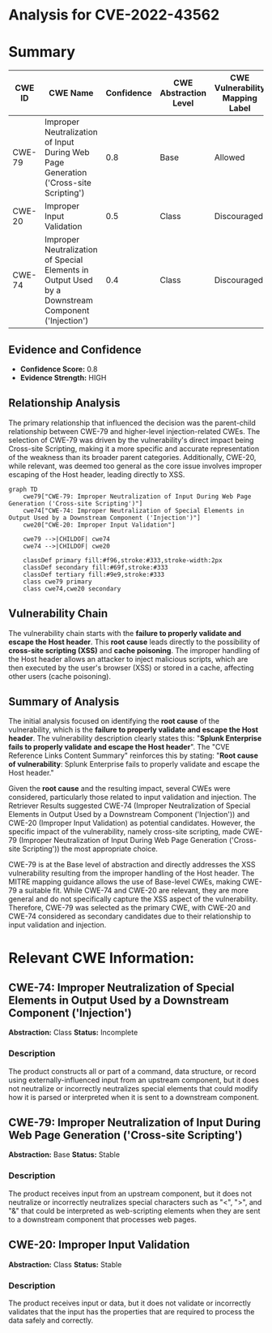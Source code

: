 # Analysis for CVE-2022-43562

# Summary

| CWE ID | CWE Name | Confidence | CWE Abstraction Level | CWE Vulnerability Mapping Label | CWE-Vulnerability Mapping Notes |
|---|---|---|---|---|---|
| CWE-79 | Improper Neutralization of Input During Web Page Generation ('Cross-site Scripting') | 0.8 | Base | Allowed | Primary CWE |
| CWE-20 | Improper Input Validation | 0.5 | Class | Discouraged | Secondary Candidate |
| CWE-74 | Improper Neutralization of Special Elements in Output Used by a Downstream Component ('Injection') | 0.4 | Class | Discouraged | Secondary Candidate |

## Evidence and Confidence

*   **Confidence Score:** 0.8
*   **Evidence Strength:** HIGH

## Relationship Analysis

The primary relationship that influenced the decision was the parent-child relationship between CWE-79 and higher-level injection-related CWEs. The selection of CWE-79 was driven by the vulnerability's direct impact being Cross-site Scripting, making it a more specific and accurate representation of the weakness than its broader parent categories. Additionally, CWE-20, while relevant, was deemed too general as the core issue involves improper escaping of the Host header, leading directly to XSS.

```mermaid
graph TD
    cwe79["CWE-79: Improper Neutralization of Input During Web Page Generation ('Cross-site Scripting')"]
    cwe74["CWE-74: Improper Neutralization of Special Elements in Output Used by a Downstream Component ('Injection')"]
    cwe20["CWE-20: Improper Input Validation"]

    cwe79 -->|CHILDOF| cwe74
    cwe74 -->|CHILDOF| cwe20

    classDef primary fill:#f96,stroke:#333,stroke-width:2px
    classDef secondary fill:#69f,stroke:#333
    classDef tertiary fill:#9e9,stroke:#333
    class cwe79 primary
    class cwe74,cwe20 secondary
```

## Vulnerability Chain

The vulnerability chain starts with the **failure to properly validate and escape the Host header**. This **root cause** leads directly to the possibility of **cross-site scripting (XSS)** and **cache poisoning**. The improper handling of the Host header allows an attacker to inject malicious scripts, which are then executed by the user's browser (XSS) or stored in a cache, affecting other users (cache poisoning).

## Summary of Analysis

The initial analysis focused on identifying the **root cause** of the vulnerability, which is the **failure to properly validate and escape the Host header**. The vulnerability description clearly states this: "**Splunk Enterprise fails to properly validate and escape the Host header**". The "CVE Reference Links Content Summary" reinforces this by stating: "**Root cause of vulnerability**: Splunk Enterprise fails to properly validate and escape the Host header."

Given the **root cause** and the resulting impact, several CWEs were considered, particularly those related to input validation and injection. The Retriever Results suggested CWE-74 (Improper Neutralization of Special Elements in Output Used by a Downstream Component ('Injection')) and CWE-20 (Improper Input Validation) as potential candidates. However, the specific impact of the vulnerability, namely cross-site scripting, made CWE-79 (Improper Neutralization of Input During Web Page Generation ('Cross-site Scripting')) the most appropriate choice.

CWE-79 is at the Base level of abstraction and directly addresses the XSS vulnerability resulting from the improper handling of the Host header. The MITRE mapping guidance allows the use of Base-level CWEs, making CWE-79 a suitable fit. While CWE-74 and CWE-20 are relevant, they are more general and do not specifically capture the XSS aspect of the vulnerability. Therefore, CWE-79 was selected as the primary CWE, with CWE-20 and CWE-74 considered as secondary candidates due to their relationship to input validation and injection.

# Relevant CWE Information:

## CWE-74: Improper Neutralization of Special Elements in Output Used by a Downstream Component ('Injection')
**Abstraction:** Class
**Status:** Incomplete

### Description
The product constructs all or part of a command, data structure, or record using externally-influenced input from an upstream component, but it does not neutralize or incorrectly neutralizes special elements that could modify how it is parsed or interpreted when it is sent to a downstream component.

## CWE-79: Improper Neutralization of Input During Web Page Generation ('Cross-site Scripting')
**Abstraction:** Base
**Status:** Stable

### Description
The product receives input from an upstream component, but it does not neutralize or incorrectly neutralizes special characters such as "<", ">", and "&" that could be interpreted as web-scripting elements when they are sent to a downstream component that processes web pages.

## CWE-20: Improper Input Validation
**Abstraction:** Class
**Status:** Stable

### Description
The product receives input or data, but it does not validate or incorrectly validates that the input has the properties that are required to process the data safely and correctly.